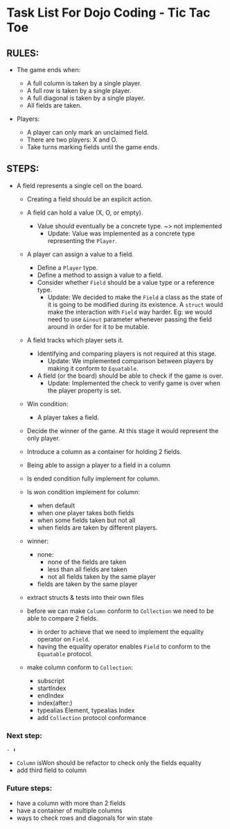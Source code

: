 # Task List For Dojo Coding - Tic Tac Toe

## RULES:
 
- The game ends when:
  - A full column is taken by a single player.
  - A full row is taken by a single player.
  - A full diagonal is taken by a single player.
  - All fields are taken.

- Players:
  - A player can only mark an unclaimed field.
  - There are two players: X and O.
  - Take turns marking fields until the game ends.


## STEPS:

- A field represents a single cell on the board.
  - Creating a field should be an explicit action.
  - A field can hold a value (X, O, or empty).
    - Value should eventually be a concrete type. ~> not implemented
        - Update: Value was implemented as a concrete type representing the `Player`.
  - A player can assign a value to a field.
    - Define a `Player` type.
    - Define a method to assign a value to a field.
    - Consider whether `Field` should be a value type or a reference type.
        - Update: We decided to make the `Field` a class as the state of it is going to be modified during its existence. A `struct` would make the interaction with `Field` way harder. Eg: we would need to use `&inout` parameter whenever passing the field around in order for it to be mutable.
  - A field tracks which player sets it.
    - Identifying and comparing players is not required at this stage.
      - Update: We implemented comparison between players by making it conform to `Equatable`.
    - A field (or the board) should be able to check if the game is over.
      - Update: Implemented the check to verify game is over when the player property is set.
  - Win condition:
    - A player takes a field.
  - Decide the winner of the game. At this stage it would represent the only player.
  - Introduce a column as a container for holding 2 fields.
  - Being able to assign a player to a field in a column
 
  - Is ended condition fully implement for column.
  - Is won condition implement for column:
    - when default
    - when one player takes both fields
    - when some fields taken but not all
    - when fields are taken by different players.
  - winner:
    - none:
       - none of the fields are taken
       - less than all fields are taken
       - not all fields taken by the same player
    - fields are taken by the same player
  - extract structs & tests into their own files
  
  - before we can make `Column` conform to `Collection` we need to be able to compare 2 fields. 
    - in order to achieve that we need to implement the equality operator on `Field`.
    - having the equality operator enables `Field` to conform to the `Equatable` protocol. 
    
  - make column conform to `Collection`:
    - subscript
    - startIndex
    - endIndex
    - index(after:)
    - typealias Element, typealias Index
    - add `Collection` protocol conformance
 
### Next step:
    - ⬇️ 
  - `Column` isWon should be refactor to check only the fields equality  
  - add third field to column
  
### Future steps:
  - have a column with more than 2 fields
  - have a container of multiple columns
  - ways to check rows and diagonals for win state
